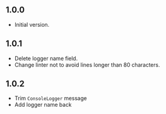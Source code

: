 ## 1.0.0

- Initial version.

## 1.0.1

- Delete logger name field.
- Change linter not to avoid lines longer than 80 characters.

## 1.0.2

- Trim `ConsoleLogger` message
- Add logger name back